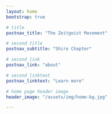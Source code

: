 ```yaml
---
layout: home
bootstrap: true

# title
postnav_title: "The Zeitgeist Movement"

# second title
postnav_subtitle: "Shire Chapter"

# second link
postnav_link: "about"

# second linktext
postnav_linktext: "Learn more"

# home page header image
header_image: "/assets/img/home-bg.jpg"

---
```

